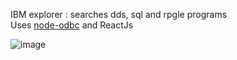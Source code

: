 IBM explorer : searches dds, sql and rpgle programs  
Uses [node-odbc](https://github.com/IBM/node-odbc "node-odbc") and ReactJs

![image](https://github.com/user-attachments/assets/5df732af-f2b3-4b11-bf64-2bfb7a033e84)
